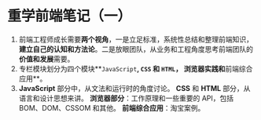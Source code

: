 # 重学前端笔记（一）

1. 前端工程师成长需要**两个视角**，一是立足标准，系统性总结和整理前端知识，**建立自己的认知和方法论**。二是放眼团队，从业务和工程角度思考前端团队的**价值和发展**需要。
2. 专栏模块划分为四个模块**`JavaScript`**, **`CSS`** 和 **`HTML`**， **浏览器实践**和**前端综合应用**。
3. **JavaScript** 部分中，从文法和运行时的角度讨论。
   **CSS** 和 **HTML** 部分，从语言和设计思想来讲。
   **浏览器部分**：工作原理和一些重要的 API，包括 BOM、DOM、CSSOM 和其他。
   **前端综合应用**：淘宝案例。
